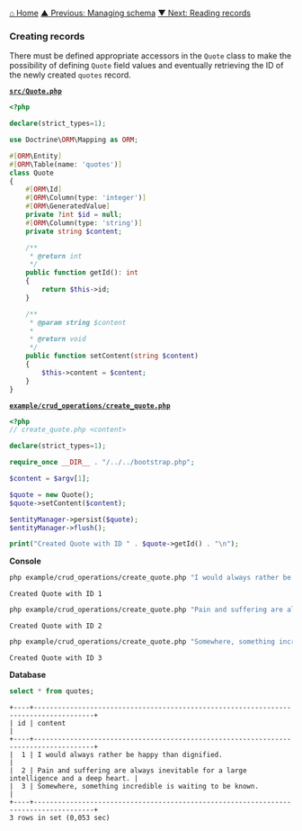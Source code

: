 [⌂ Home](../../README.md)
[▲ Previous: Managing schema](../managing_schema.md)
[▼ Next: Reading records](reading_records.md)

### Creating records

There must be defined appropriate accessors in the `Quote` class to make the possibility of defining `Quote` field values and eventually retrieving the ID of the newly created `quotes` record.

[**`src/Quote.php`**](../../entities/crud_operations/creating_records/Quote.php)

```php
<?php

declare(strict_types=1);

use Doctrine\ORM\Mapping as ORM;

#[ORM\Entity]
#[ORM\Table(name: 'quotes')]
class Quote
{
    #[ORM\Id]
    #[ORM\Column(type: 'integer')]
    #[ORM\GeneratedValue]
    private ?int $id = null;
    #[ORM\Column(type: 'string')]
    private string $content;

    /**
     * @return int
     */
    public function getId(): int
    {
        return $this->id;
    }

    /**
     * @param string $content
     *
     * @return void
     */
    public function setContent(string $content)
    {
        $this->content = $content;
    }
}

```

[**`example/crud_operations/create_quote.php`**](../../example/crud_operations/create_quote.php)

```php
<?php
// create_quote.php <content>

declare(strict_types=1);

require_once __DIR__ . "/../../bootstrap.php";

$content = $argv[1];

$quote = new Quote();
$quote->setContent($content);

$entityManager->persist($quote);
$entityManager->flush();

print("Created Quote with ID " . $quote->getId() . "\n");

```

**Console**

```bash
php example/crud_operations/create_quote.php "I would always rather be happy than dignified."
```

```
Created Quote with ID 1
```

```bash
php example/crud_operations/create_quote.php "Pain and suffering are always inevitable for a large intelligence and a deep heart."
```

```
Created Quote with ID 2
```

```bash
php example/crud_operations/create_quote.php "Somewhere, something incredible is waiting to be known."
```

```
Created Quote with ID 3
```

**Database**

```sql
select * from quotes;
```

```
+----+-------------------------------------------------------------------------------------+
| id | content                                                                             |
+----+-------------------------------------------------------------------------------------+
|  1 | I would always rather be happy than dignified.                                      |
|  2 | Pain and suffering are always inevitable for a large intelligence and a deep heart. |
|  3 | Somewhere, something incredible is waiting to be known.                             |
+----+-------------------------------------------------------------------------------------+
3 rows in set (0,053 sec)
```
